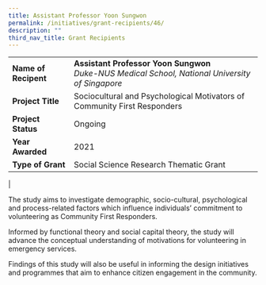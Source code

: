 ```yaml
---
title: Assistant Professor Yoon Sungwon
permalink: /initiatives/grant-recipients/46/
description: ""
third_nav_title: Grant Recipients
---
```

|  |  |
|---|---|
| **Name of Recipent** | **Assistant Professor Yoon Sungwon**<br>_Duke-NUS Medical School, National University of Singapore_ |
| **Project Title** | Sociocultural and Psychological Motivators of Community First Responders |
| **Project Status** | Ongoing |
| **Year Awarded** | 2021 |
| **Type of Grant** | Social Science Research Thematic Grant |
|

The study aims to investigate demographic, socio-cultural, psychological and process-related factors which influence individuals’ commitment to volunteering as Community First Responders.  

Informed by functional theory and social capital theory, the study will advance the conceptual understanding of motivations for volunteering in emergency services.  

Findings of this study will also be useful in informing the design initiatives and programmes that aim to enhance citizen engagement in the community.